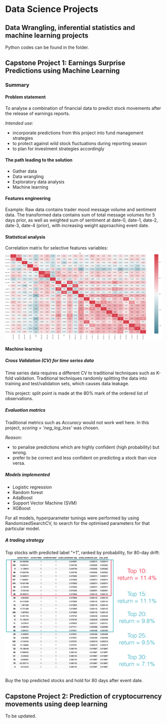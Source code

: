 # Data Science Projects
## Data Wrangling, inferential statistics and machine learning projects
Python codes can be found in the folder. 
## Capstone Project 1: Earnings Surprise Predictions using Machine Learning
### Summary
#### Problem statement
To analyse a combination of financial data to predict stock movements after the release of earnings reports. 

_Intended use_:
* incorporate predictions from this project into fund management strategies 
* to protect against wild stock fluctuations during reporting season
* to plan for investment strategies accordingly

#### The path leading to the solution
* Gather data
* Data wrangling
* Exploratory data analysis
* Machine learning

#### Features engineering
Example: Raw data contains trader mood message volume and sentiment data. The transformed data contains sum of total message volumes for 5 days prior, as well as weighted sum of sentiment at date-0, date-1, date-2, date-3, date-4 (prior), with increasing weight approaching event date. 

#### Statistical analysis
Correlation matrix for selective features variables:
![Correlation matrix](/project1_corr_matrix.png)

#### Machine learning
##### Cross Validation (CV) for time series data
Time series data requires a different CV to traditional techniques such as K-fold validation. Traditional techniques randomly splitting the data into training and test/validation sets, which causes data leakage. 

This project: split point is made at the 80% mark of the ordered list of observations.

##### Evaluation matrics
Traditional metrics such as _Accuracy_ would not work well here. In this project, _scoring = 'neg_log_loss'_ was chosen.

_Reason_:
* to penalise predictions which are highly confident (high probability) but wrong.
* prefer to be correct and less confident on predicting a stock than vice versa. 

##### Models implemented
* Logistic regression
* Random forest
* AdaBoost
* Support Vector Machine (SVM)
* XGBoost

For all models, hyperparameter tunings were performed by using RandomizedSearchCV, to search for the optimised parameters for that particular model. 

##### A trading strategy
Top stocks with predicted label “+1”, ranked by probability, for 80-day drift:
![results table](/results_table.png)

Buy the top predicted stocks and hold for 80 days after event date.

## Capstone Project 2: Prediction of cryptocurrency movements using deep learning
To be updated.
